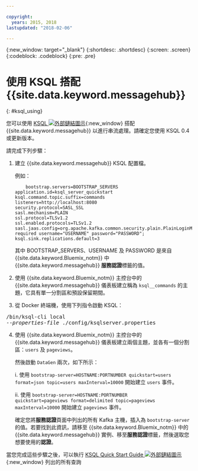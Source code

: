 ```yaml
---

copyright:
  years: 2015, 2018
lastupdated: "2018-02-06"

---
```


{:new_window: target="_blank"}
{:shortdesc: .shortdesc}
{:screen: .screen}
{:codeblock: .codeblock}
{:pre: .pre}

# 使用 KSQL 搭配 {{site.data.keyword.messagehub}}
{: #ksql_using}

您可以使用 [KSQL ![外部鏈結圖示](../../icons/launch-glyph.svg "外部鏈結圖示")](https://github.com/confluentinc/ksql){:new_window} 搭配 {{site.data.keyword.messagehub}} 以進行串流處理。請確定您使用 KSQL 0.4 或更新版本。 

請完成下列步驟：

1. 建立 {{site.data.keyword.messagehub}} KSQL 配置檔。

    例如：
    ```
        bootstrap.servers=BOOTSTRAP_SERVERS
    application.id=ksql_server_quickstart
    ksql.command.topic.suffix=commands
    listeners=http://localhost:8080
    security.protocol=SASL_SSL
    sasl.mechanism=PLAIN
    ssl.protocol=TLSv1.2
    ssl.enabled.protocols=TLSv1.2
    sasl.jaas.config=org.apache.kafka.common.security.plain.PlainLoginModule required username="USERNAME" password="PASSWORD";
    ksql.sink.replications.default=3
    ```
    其中 BOOTSTRAP_SERVERS、USERNAME 及 PASSWORD 是來自 {{site.data.keyword.Bluemix_notm}} 中 {{site.data.keyword.messagehub}} **服務認證**標籤的值。

2. 使用 {{site.data.keyword.Bluemix_notm}} 主控台中的 {{site.data.keyword.messagehub}} 儀表板建立稱為 <code>ksql__commands</code> 的主題，它具有單一分割區和預設保留期間。
3. 從 Docker 終端機，使用下列指令啟動 KSQL：
<pre class="pre">/bin/ksql-cli local 
--<var class="keyword varname">properties-file</var> ./config/ksqlserver.properties
</pre>
4. 使用 {{site.data.keyword.Bluemix_notm}} 主控台中的 {{site.data.keyword.messagehub}} 儀表板建立兩個主題，並各有一個分割區：<code>users</code> 及 <code>pageviews</code>。

    然後啟動 <code>DataGen</code> 兩次，如下所示：
	
    i. 使用 <code>bootstrap-server=HOSTNAME:PORTNUMBER quickstart=users format=json topic=users maxInterval=10000</code> 開始建立 <code>users</code> 事件。
	
    ii. 使用 <code>bootstrap-server=HOSTNAME:PORTNUMBER quickstart=pageviews format=delimited topic=pageviews maxInterval=10000</code> 開始建立 <code>pageviews</code> 事件。
	
	確定您將**服務認證**頁面中列出的所有 Kafka 主機，插入為 <code>bootstrap-server</code> 的值。若要找到此資訊，請移至 {{site.data.keyword.Bluemix_notm}} 中的 {{site.data.keyword.messagehub}} 實例、移至**服務認證**標籤，然後選取您想要使用的**認證**。

當您完成這些步驟之後，可以執行 [KSQL Quick Start Guide ![外部鏈結圖示](../../icons/launch-glyph.svg "外部鏈結圖示")](https://github.com/confluentinc/ksql/tree/0.1.x/docs/quickstart#create-a-stream-and-table){:new_window} 列出的所有查詢

